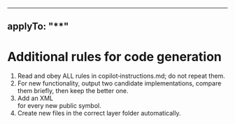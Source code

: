 <!-- File: .github/copilot-code-generation.md -->
---

applyTo: "**"
---

# Additional rules for code generation

1. Read and obey ALL rules in copilot‑instructions.md; do not repeat them.
2. For new functionality, output two candidate implementations, compare
   them briefly, then keep the better one.
3. Add an XML <summary> for every new public symbol.
4. Create new files in the correct layer folder automatically.
